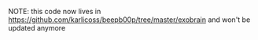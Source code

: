 NOTE: this code now lives in https://github.com/karlicoss/beepb00p/tree/master/exobrain and won't be updated anymore
